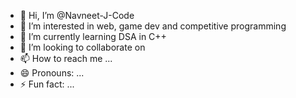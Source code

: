 - 👋 Hi, I’m @Navneet-J-Code
- 👀 I’m interested in web, game dev and competitive programming
- 🌱 I’m currently learning DSA in C++
- 💞️ I’m looking to collaborate on 
- 📫 How to reach me ...
- 😄 Pronouns: ...
- ⚡ Fun fact: ...

<!---
Navneet-J-Code/Navneet-J-Code is a ✨ special ✨ repository because its `README.md` (this file) appears on your GitHub profile.
You can click the Preview link to take a look at your changes.
--->
